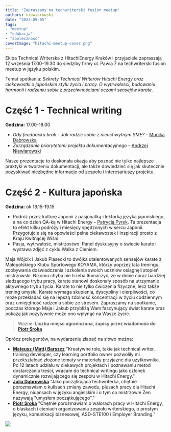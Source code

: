 ```yaml
---
title: "Zapraszamy na techwriterski fusion meetup"
authors: niewiarowski
date: "2023-09-05"
tags:
- "meetup"
- "edukacja"
- "spolecznosc"
coverImage: "hitachi-meetup-cover.png"
---
```


Ekipa Technical Writerska z HitachiEnergy Kraków i przyjaciele zapraszają 12 września 17.00-19.30 do siedziby firmy ul. Pawia 7 na techwriterski fusion meetup w języku polskim.

<!--truncate-->

Temat spotkania: _Sekrety Technical Writerów Hitachi Energy oraz ciekawostki o japońskim stylu życia i pracy. O wytrwałości, budowaniu harmonii i radzeniu sobie z przeciwnościami oczami sensejów karate._

# Część 1 - Technical writing

**Godzina:** 17.00-18.00

* _Gdy feedbacku brak - Jak radzić sobie z nieuchwytnym SME?_ – [Monika Dąbrowska](https://www.linkedin.com/in/monika-klimek1/) 
* _Zarządzanie priorytetami projektu dokumentacyjnego_ – [Andrzej Niewiarowski](https://www.linkedin.com/in/andrzej-niewiarowski-tech-writer/)

Nasze prezentacje to doskonała okazja aby poznać nie tylko najlepsze praktyki w tworzeniu dokumentacji, ale także dowiedzieć się jak skutecznie pozyskiwać niezbędne informacje od zespołu i interesariuszy projektu.

# Część 2 - Kultura japońska

**Godzina:** ok 18.15-19.15

* Podróż przez kulturę Japonii z pasjonatką i lektorką języka japońskiego, a na co dzień QA-ką w Hitachi Energy – [Patrycją Pyrek](https://www.linkedin.com/in/patrycja-pyrek/). Ta prezentacja to efekt kilku podróży i miesięcy spędzonych w sercu Japonii. Przygotujcie się na opowieści pełne ciekawostek i inspiracji prosto z Kraju Kwitnącej Wiśni. 
* Pasja, wytrwałość, mistrzostwo: Panel dyskusyjny o świecie karate i wystawa zdjęć z cyklu Walka z Cieniem.

Maja Wójcik i Jakub Piasecki to dwójka utalentowanych sensejów karate z Małopolskiego Klubu Sportowego KOYAMA, którzy poprzez lata treningu, zdobywania doświadczenia i szkolenia swoich uczniów osiągnęli stopień mistrzowski. Nikomu chyba nie trzeba tłumaczyć, że w dobie coraz bardziej siedzącego trybu pracy, karate stanowi doskonały sposób na utrzymanie aktywnego trybu życia. Karate to nie tylko ćwiczenia fizyczne, lecz także trening umysłu. Karate wymaga skupienia, dyscypliny i cierpliwości, co może przekładać się na lepszą zdolność koncentracji w życiu codziennym oraz umiejętność radzenia sobie ze stresem.
Zapraszamy na spotkanie, podczas którego Maja i Jakub przybliżą Wam fascynujący świat karate oraz pokażą jak pozytywnie może ono wpłynąć na Wasze życie.

> Ważne: **Liczba miejsc ograniczona, zapisy przez wiadomość do [Piotr Sroka](https://www.linkedin.com/in/piotrsrokatechwriter/)**

Oprócz prelegentów, na wydarzeniu złapać na słowo można:
* [**Mateusz (Matt) Barszcz**](https://www.linkedin.com/in/mattbarszcz/) "Kreatywne role, takie jak technical writer, training developer, czy learning portfolio owner pozwoliły mi przekształcać złożone tematy w materiały przyjazne dla użytkownika. Po 12 latach udziału w ciekawych projektach i poznawaniu metod dostarczania treści, wracam do technical writingu jako członek dynamicznie rozwijającego się zespołu w Hitachi Energy."
* [**Julia Dąbrowska**](https://www.linkedin.com/in/julia-d-19a065114/) "Jako początkująca techwriterka, chętnie porozmawiam o kulisach zmiany zawodu, plusach pracy dla Hitachi Energy, niuansach w języku angielskim i o tym co mistrzowie Zen nazywają "umysłem początkującego"."
* [**Piotr Sroka**](https://www.linkedin.com/in/piotrsrokatechwriter/) "Chętnie porozmawiam o walorach pracy w Hitachi Energy, o blaskach i cieniach organizowania zespołu writerskiego, o prostym języku, komunikacji biznesowej,  ASD-STE100 i Employer Branding."

![](images/hitachi-meetup-1.png)
